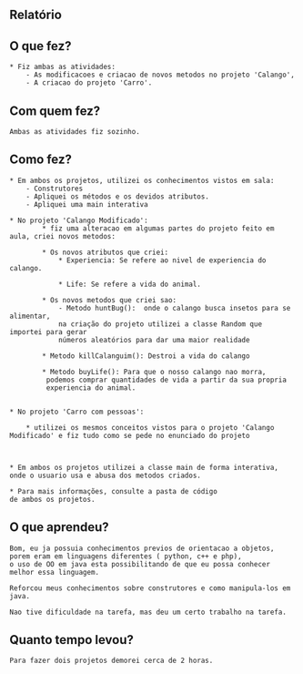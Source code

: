 ## Relatório

## O que fez?
    * Fiz ambas as atividades:
        - As modificacoes e criacao de novos metodos no projeto 'Calango', 
        - A criacao do projeto 'Carro'.

## Com quem fez?
    Ambas as atividades fiz sozinho.
    
## Como fez?

    * Em ambos os projetos, utilizei os conhecimentos vistos em sala:
        - Construtores
        - Apliquei os métodos e os devidos atributos.
        - Apliquei uma main interativa
    
    * No projeto 'Calango Modificado':
            * fiz uma alteracao em algumas partes do projeto feito em aula, criei novos metodos:
            
            * Os novos atributos que criei:
                * Experiencia: Se refere ao nivel de experiencia do calango.

                * Life: Se refere a vida do animal.
            
            * Os novos metodos que criei sao:
                - Metodo huntBug():  onde o calango busca insetos para se alimentar, 
                na criação do projeto utilizei a classe Random que importei para gerar 
                números aleatórios para dar uma maior realidade
            
            * Metodo killCalanguim(): Destroi a vida do calango

            * Metodo buyLife(): Para que o nosso calango nao morra,
             podemos comprar quantidades de vida a partir da sua propria
             experiencia do animal.
        

    * No projeto 'Carro com pessoas':
        
        * utilizei os mesmos conceitos vistos para o projeto 'Calango Modificado' e fiz tudo como se pede no enunciado do projeto

    

    * Em ambos os projetos utilizei a classe main de forma interativa, 
    onde o usuario usa e abusa dos metodos criados.

    * Para mais informações, consulte a pasta de código
    de ambos os projetos.
    
## O que aprendeu?
    Bom, eu ja possuia conhecimentos previos de orientacao a objetos,
    porem eram em linguagens diferentes ( python, c++ e php),
    o uso de OO em java esta possibilitando de que eu possa conhecer 
    melhor essa linguagem.
    
    Reforcou meus conhecimentos sobre construtores e como manipula-los em java.
    
    Nao tive dificuldade na tarefa, mas deu um certo trabalho na tarefa.
    
## Quanto tempo levou?
    Para fazer dois projetos demorei cerca de 2 horas.